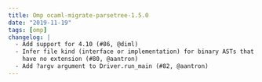 ```yaml
---
title: Omp ocaml-migrate-parsetree-1.5.0
date: "2019-11-19"
tags: [omp]
changelog: |
  - Add support for 4.10 (#86, @diml)
  - Infer file kind (interface or implementation) for binary ASTs that
    have no extension (#80, @aantron)
  - Add ?argv argument to Driver.run_main (#82, @aantron)
---
```


